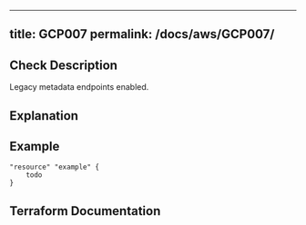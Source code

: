 
---
title: GCP007
permalink: /docs/aws/GCP007/
---


## Check Description

Legacy metadata endpoints enabled.

## Explanation

## Example

```
"resource" "example" {
	todo
}
```

## Terraform Documentation
